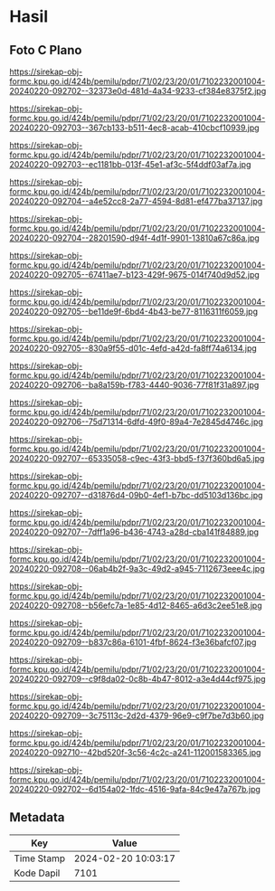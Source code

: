 # Hasil

## Foto C Plano

https://sirekap-obj-formc.kpu.go.id/424b/pemilu/pdpr/71/02/23/20/01/7102232001004-20240220-092702--32373e0d-481d-4a34-9233-cf384e8375f2.jpg

https://sirekap-obj-formc.kpu.go.id/424b/pemilu/pdpr/71/02/23/20/01/7102232001004-20240220-092703--367cb133-b511-4ec8-acab-410cbcf10939.jpg

https://sirekap-obj-formc.kpu.go.id/424b/pemilu/pdpr/71/02/23/20/01/7102232001004-20240220-092703--ec1181bb-013f-45e1-af3c-5f4ddf03af7a.jpg

https://sirekap-obj-formc.kpu.go.id/424b/pemilu/pdpr/71/02/23/20/01/7102232001004-20240220-092704--a4e52cc8-2a77-4594-8d81-ef477ba37137.jpg

https://sirekap-obj-formc.kpu.go.id/424b/pemilu/pdpr/71/02/23/20/01/7102232001004-20240220-092704--28201590-d94f-4d1f-9901-13810a67c86a.jpg

https://sirekap-obj-formc.kpu.go.id/424b/pemilu/pdpr/71/02/23/20/01/7102232001004-20240220-092705--67411ae7-b123-429f-9675-014f740d9d52.jpg

https://sirekap-obj-formc.kpu.go.id/424b/pemilu/pdpr/71/02/23/20/01/7102232001004-20240220-092705--be11de9f-6bd4-4b43-be77-8116311f6059.jpg

https://sirekap-obj-formc.kpu.go.id/424b/pemilu/pdpr/71/02/23/20/01/7102232001004-20240220-092705--830a9f55-d01c-4efd-a42d-fa8ff74a6134.jpg

https://sirekap-obj-formc.kpu.go.id/424b/pemilu/pdpr/71/02/23/20/01/7102232001004-20240220-092706--ba8a159b-f783-4440-9036-77f81f31a897.jpg

https://sirekap-obj-formc.kpu.go.id/424b/pemilu/pdpr/71/02/23/20/01/7102232001004-20240220-092706--75d71314-6dfd-49f0-89a4-7e2845d4746c.jpg

https://sirekap-obj-formc.kpu.go.id/424b/pemilu/pdpr/71/02/23/20/01/7102232001004-20240220-092707--65335058-c9ec-43f3-bbd5-f37f360bd6a5.jpg

https://sirekap-obj-formc.kpu.go.id/424b/pemilu/pdpr/71/02/23/20/01/7102232001004-20240220-092707--d31876d4-09b0-4ef1-b7bc-dd5103d136bc.jpg

https://sirekap-obj-formc.kpu.go.id/424b/pemilu/pdpr/71/02/23/20/01/7102232001004-20240220-092707--7dff1a96-b436-4743-a28d-cba141f84889.jpg

https://sirekap-obj-formc.kpu.go.id/424b/pemilu/pdpr/71/02/23/20/01/7102232001004-20240220-092708--06ab4b2f-9a3c-49d2-a945-7112673eee4c.jpg

https://sirekap-obj-formc.kpu.go.id/424b/pemilu/pdpr/71/02/23/20/01/7102232001004-20240220-092708--b56efc7a-1e85-4d12-8465-a6d3c2ee51e8.jpg

https://sirekap-obj-formc.kpu.go.id/424b/pemilu/pdpr/71/02/23/20/01/7102232001004-20240220-092709--b837c86a-6101-4fbf-8624-f3e36bafcf07.jpg

https://sirekap-obj-formc.kpu.go.id/424b/pemilu/pdpr/71/02/23/20/01/7102232001004-20240220-092709--c9f8da02-0c8b-4b47-8012-a3e4d44cf975.jpg

https://sirekap-obj-formc.kpu.go.id/424b/pemilu/pdpr/71/02/23/20/01/7102232001004-20240220-092709--3c75113c-2d2d-4379-96e9-c9f7be7d3b60.jpg

https://sirekap-obj-formc.kpu.go.id/424b/pemilu/pdpr/71/02/23/20/01/7102232001004-20240220-092710--42bd520f-3c56-4c2c-a241-112001583365.jpg

https://sirekap-obj-formc.kpu.go.id/424b/pemilu/pdpr/71/02/23/20/01/7102232001004-20240220-092702--6d154a02-1fdc-4516-9afa-84c9e47a767b.jpg


## Metadata

| Key        | Value               |
| ---------- | ------------------- |
| Time Stamp | 2024-02-20 10:03:17 |
| Kode Dapil | 7101                |



